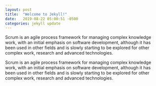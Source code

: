 ```yaml
---
layout: post
title:  "Welcome to Jekyll!"
date:   2019-08-22 05:00:51 -0500
categories: jekyll update
---
```

Scrum is an agile process framework for managing complex knowledge work, with an initial emphasis on software development, although it has been used in other fields and is slowly starting to be explored for other complex work, research and advanced technologies.

Scrum is an agile process framework for managing complex knowledge work, with an initial emphasis on software development, although it has been used in other fields and is slowly starting to be explored for other complex work, research and advanced technologies.